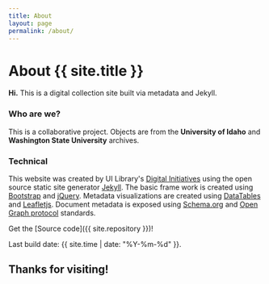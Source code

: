 ```yaml
---
title: About
layout: page
permalink: /about/
---
```


# About {{ site.title }}

**Hi.** This is a digital collection site built via metadata and Jekyll.

### Who are we?

This is a collaborative project. Objects are from the **University of Idaho** and **Washington State University** archives. 

### Technical

This website was created by UI Library's [Digital Initiatives](https://www.lib.uidaho.edu/digital/) using the open source static site generator [Jekyll](https://jekyllrb.com/).
The basic frame work is created using [Bootstrap](https://getbootstrap.com/) and [jQuery](https://jquery.com/).
Metadata visualizations are created using [DataTables](https://datatables.net/) and [Leafletjs](http://leafletjs.com/).
Document metadata is exposed using [Schema.org](http://schema.org) and [Open Graph protocol](http://ogp.me/) standards.

Get the [Source code]({{ site.repository }})!

Last build date: {{ site.time | date: "%Y-%m-%d" }}.

## Thanks for visiting!
